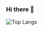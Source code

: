 ### Hi there 👋
![Top Langs](https://github-readme-stats-fawn-mu.vercel.app/api/top-langs/?username=Ai_pree&exclude_repo=TwistedServer-Client,WebScraper,Cipher,puzzles,Learning)


<!--
**AI-Pree/AI-Pree** is a ✨ _special_ ✨ repository because its `README.md` (this file) appears on your GitHub profile.

Here are some ideas to get you started:

- 🔭 I’m currently working on ...
- 🌱 I’m currently learning ...
- 👯 I’m looking to collaborate on ...
- 🤔 I’m looking for help with ...
- 💬 Ask me about ...
- 📫 How to reach me: ...
- 😄 Pronouns: ...
- ⚡ Fun fact: ...
-->

